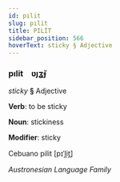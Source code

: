```yaml
---
id: pılit
slug: pılit
title: PILİT
sidebar_position: 566
hoverText: sticky § Adjective
---
```


### pılit&emsp;<span kind="abugida">ʋȷʓ̆ɟ</span>

*sticky* **§** Adjective

**Verb**: to be sticky

**Noun**: stickiness

**Modifier**: sticky

Cebuano pilit [pɪˈl̪it̪]

*Austronesian Language Family*